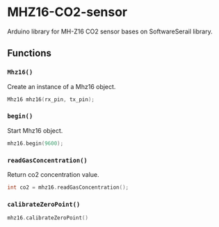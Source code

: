 # MHZ16-CO2-sensor
Arduino library for MH-Z16 CO2 sensor bases on SoftwareSerail library.
## Functions
### ```Mhz16()```
Create an instance of a Mhz16 object.
```cpp
Mhz16 mhz16(rx_pin, tx_pin);
```
### ```begin()```
Start Mhz16 object.
```cpp
mhz16.begin(9600);
```
### ```readGasConcentration()```
Return co2 concentration value.
```cpp
int co2 = mhz16.readGasConcentration();
```
### ```calibrateZeroPoint()```
```cpp
mhz16.calibrateZeroPoint()
```
